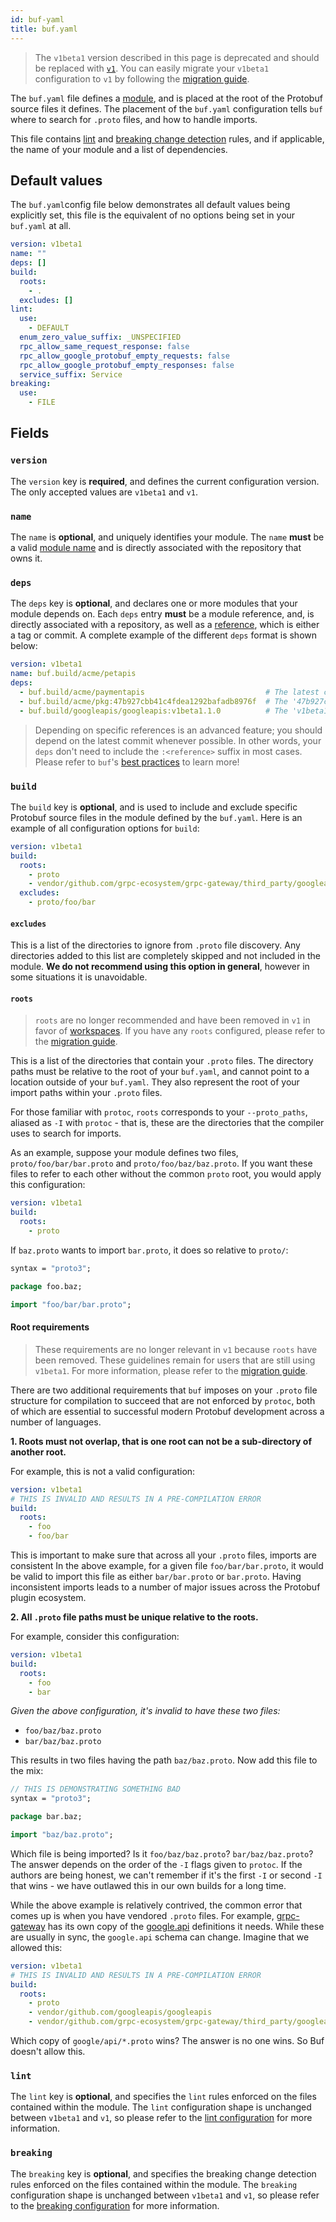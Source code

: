 ```yaml
---
id: buf-yaml
title: buf.yaml
---
```


> The `v1beta1` version described in this page is deprecated and should be replaced with [`v1`](../v1/buf-yaml.md).
> You can easily migrate your `v1beta1` configuration to `v1` by following the [migration guide](../v1beta1-migration-guide.md).

The `buf.yaml` file defines a [module](../../bsr/overview.md#modules), and is placed at the root of the Protobuf source files
it defines. The placement of the `buf.yaml` configuration tells `buf` where to search for `.proto` files,
and how to handle imports.

This file contains [lint](../../lint/rules.md) and [breaking change detection](../../breaking/rules.md) rules, and if applicable, the name of your module and a list of dependencies.

## Default values

The `buf.yaml`config file below demonstrates all default values being explicitly set, this file is
the equivalent of no options being set in your `buf.yaml` at all.

```yaml title="buf.yaml"
version: v1beta1
name: ""
deps: []
build:
  roots:
    - .
  excludes: []
lint:
  use:
    - DEFAULT
  enum_zero_value_suffix: _UNSPECIFIED
  rpc_allow_same_request_response: false
  rpc_allow_google_protobuf_empty_requests: false
  rpc_allow_google_protobuf_empty_responses: false
  service_suffix: Service
breaking:
  use:
    - FILE
```

## Fields

### `version`

The `version` key is **required**, and defines the current configuration version. The only accepted
values are `v1beta1` and `v1`.

### `name`

The `name` is **optional**, and uniquely identifies your module. The `name` **must** be a valid [module name](../../bsr/overview.md#modules)
and is directly associated with the repository that owns it.

### `deps`

The `deps` key is **optional**, and declares one or more modules that your module depends on. Each `deps`
entry **must** be a module reference, and, is directly associated with a repository, as well as a
[reference](../../bsr/overview.md#referencing-a-module), which is either a tag or commit. A complete example of
the different `deps` format is shown below:

```yaml title="buf.yaml"
version: v1beta1
name: buf.build/acme/petapis
deps:
  - buf.build/acme/paymentapis                           # The latest commit.
  - buf.build/acme/pkg:47b927cbb41c4fdea1292bafadb8976f  # The '47b927cbb41c4fdea1292bafadb8976f' commit.
  - buf.build/googleapis/googleapis:v1beta1.1.0          # The 'v1beta1.1.0' tag.
```

> Depending on specific references is an advanced feature; you should depend on the latest commit whenever
> possible. In other words, your `deps` don't need to include the `:<reference>` suffix in most cases.
> Please refer to `buf`'s [best practices](../../best-practices/module-development.md) to learn more!

### `build`

The `build` key is **optional**, and is used to include and exclude specific Protobuf source files in the
module defined by the `buf.yaml`. Here is an example of all configuration options for `build`:

```yaml title="buf.yaml"
version: v1beta1
build:
  roots:
    - proto
    - vendor/github.com/grpc-ecosystem/grpc-gateway/third_party/googleapis
  excludes:
    - proto/foo/bar
```

#### `excludes`

This is a list of the directories to ignore from `.proto` file discovery. Any directories added
to this list are completely skipped and not included in the module. **We do not recommend
using this option in general**, however in some situations it is unavoidable.

#### `roots`

> `roots` are no longer recommended and have been removed in `v1` in favor of [workspaces](../../reference/workspaces.md). If you
> have any `roots` configured, please refer to the [migration guide](../v1beta1-migration-guide.md).

This is a list of the directories that contain your `.proto` files. The directory paths must be relative
to the root of your `buf.yaml`, and cannot point to a location outside of your `buf.yaml`. They also represent
the root of your import paths within your `.proto` files.

For those familiar with `protoc`, `roots` corresponds to your `--proto_paths`, aliased as `-I` with `protoc` -
that is, these are the directories that the compiler uses to search for imports.

As an example, suppose your module defines two files, `proto/foo/bar/bar.proto` and `proto/foo/baz/baz.proto`.
If you want these files to refer to each other without the common `proto` root, you would apply this
configuration:

```yaml title="buf.yaml"
version: v1beta1
build:
  roots:
    - proto
```

If `baz.proto` wants to import `bar.proto`, it does so relative to `proto/`:

```protobuf title="proto/foo/baz/baz.proto"
syntax = "proto3";

package foo.baz;

import "foo/bar/bar.proto";
```

#### Root requirements

> These requirements are no longer relevant in `v1` because `roots` have been removed. These guidelines remain for users
> that are still using `v1beta1`. For more information, please refer to the [migration guide](../v1beta1-migration-guide.md).

There are two additional requirements that `buf` imposes on your `.proto` file structure for compilation to succeed that
are not enforced by `protoc`, both of which are essential to successful modern Protobuf development across a number
of languages.

**1. Roots must not overlap, that is one root can not be a sub-directory of another root.**

For example, this is not a valid configuration:

```yaml title="buf.yaml"
version: v1beta1
# THIS IS INVALID AND RESULTS IN A PRE-COMPILATION ERROR
build:
  roots:
    - foo
    - foo/bar
```

This is important to make sure that across all your `.proto` files, imports are consistent In the above example, for a given
file `foo/bar/bar.proto`, it would be valid to import this file as either `bar/bar.proto` or `bar.proto`. Having inconsistent
imports leads to a number of major issues across the Protobuf plugin ecosystem.

**2. All `.proto` file paths must be unique relative to the roots.**

For example, consider this configuration:

```yaml title="buf.yaml"
version: v1beta1
build:
  roots:
    - foo
    - bar
```

*Given the above configuration, it's invalid to have these two files:*

- `foo/baz/baz.proto`
- `bar/baz/baz.proto`

This results in two files having the path `baz/baz.proto`. Now add this file to the mix:

```protobuf title="bar/baz/bat.proto"
// THIS IS DEMONSTRATING SOMETHING BAD
syntax = "proto3";

package bar.baz;

import "baz/baz.proto";
```

Which file is being imported? Is it `foo/baz/baz.proto`? `bar/baz/baz.proto`? The answer depends on the order of the `-I`
flags given to `protoc`. If the authors are being honest, we can't remember if it's the first `-I` or second `-I` that wins -
we have outlawed this in our own builds for a long time.

While the above example is relatively contrived, the common error that comes up is when you have vendored `.proto` files.
For example, [grpc-gateway](https://github.com/grpc-ecosystem/grpc-gateway/tree/master/third_party/googleapis/google) has its
own copy of the [google.api](https://github.com/googleapis/googleapis/tree/master/google/api) definitions it needs. While these
are usually in sync, the `google.api` schema can change. Imagine that we allowed this:

```yaml title="buf.yaml"
version: v1beta1
# THIS IS INVALID AND RESULTS IN A PRE-COMPILATION ERROR
build:
  roots:
    - proto
    - vendor/github.com/googleapis/googleapis
    - vendor/github.com/grpc-ecosystem/grpc-gateway/third_party/googleapis
```

Which copy of `google/api/*.proto` wins? The answer is no one wins. So Buf doesn't allow this.

### `lint`

The `lint` key is **optional**, and specifies the `lint` rules enforced on the files contained within the
module. The `lint` configuration shape is unchanged between `v1beta1` and `v1`, so please refer
to the [lint configuration](../../lint/configuration.md) for more information.

### `breaking`

The `breaking` key is **optional**, and specifies the breaking change detection rules enforced on the files
contained within the module. The `breaking` configuration shape is unchanged between `v1beta1` and
`v1`, so please refer to the [breaking configuration](../../breaking/configuration.md) for more information.
